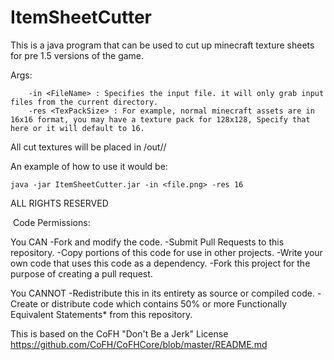 ItemSheetCutter
===============

This is a java program that can be used to cut up minecraft texture sheets for pre 1.5 versions of the game.

Args:
```
	-in <FileName> : Specifies the input file. it will only grab input files from the current directory.
	-res <TexPackSize> : For example, normal minecraft assets are in 16x16 format, you may have a texture pack for 128x128, Specify that here or it will default to 16.
```
All cut textures will be placed in /out/<InFileName>/

An example of how to use it would be:

	java -jar ItemSheetCutter.jar -in <file.png> -res 16
	
ALL RIGHTS RESERVED

﻿
Code Permissions:

You CAN
-Fork and modify the code.
-Submit Pull Requests to this repository.
-Copy portions of this code for use in other projects.
-Write your own code that uses this code as a dependency.
-Fork this project for the purpose of creating a pull request.

You CANNOT
-Redistribute this in its entirety as source or compiled code.
-Create or distribute code which contains 50% or more Functionally Equivalent Statements* from this repository.


This is based on the CoFH "Don't Be a Jerk" License
https://github.com/CoFH/CoFHCore/blob/master/README.md
